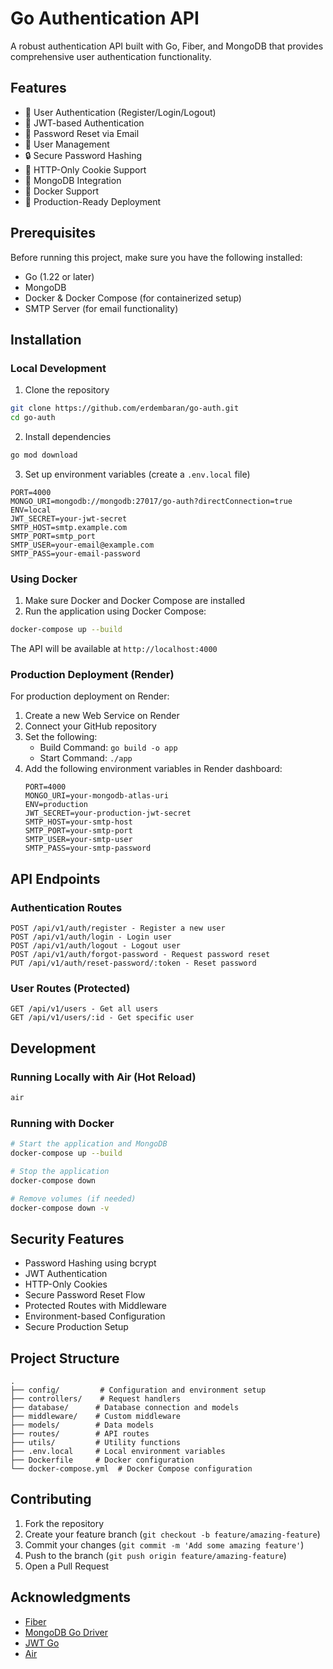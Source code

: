 # Go Authentication API

A robust authentication API built with Go, Fiber, and MongoDB that provides comprehensive user authentication functionality.

## Features

- 🔐 User Authentication (Register/Login/Logout)
- 🔑 JWT-based Authentication
- 📧 Password Reset via Email
- 👤 User Management
- 🔒 Secure Password Hashing
- 🍪 HTTP-Only Cookie Support
- 📝 MongoDB Integration
- 🐳 Docker Support
- 🚀 Production-Ready Deployment

## Prerequisites

Before running this project, make sure you have the following installed:

- Go (1.22 or later)
- MongoDB
- Docker & Docker Compose (for containerized setup)
- SMTP Server (for email functionality)

## Installation

### Local Development

1. Clone the repository

```bash
git clone https://github.com/erdembaran/go-auth.git
cd go-auth
```

2. Install dependencies

```bash
go mod download
```

3. Set up environment variables (create a `.env.local` file)

```env
PORT=4000
MONGO_URI=mongodb://mongodb:27017/go-auth?directConnection=true
ENV=local
JWT_SECRET=your-jwt-secret
SMTP_HOST=smtp.example.com
SMTP_PORT=smtp_port
SMTP_USER=your-email@example.com
SMTP_PASS=your-email-password
```

### Using Docker

1. Make sure Docker and Docker Compose are installed
2. Run the application using Docker Compose:

```bash
docker-compose up --build
```

The API will be available at `http://localhost:4000`

### Production Deployment (Render)

For production deployment on Render:

1. Create a new Web Service on Render
2. Connect your GitHub repository
3. Set the following:
   - Build Command: `go build -o app`
   - Start Command: `./app`
4. Add the following environment variables in Render dashboard:
   ```
   PORT=4000
   MONGO_URI=your-mongodb-atlas-uri
   ENV=production
   JWT_SECRET=your-production-jwt-secret
   SMTP_HOST=your-smtp-host
   SMTP_PORT=your-smtp-port
   SMTP_USER=your-smtp-user
   SMTP_PASS=your-smtp-password
   ```

## API Endpoints

### Authentication Routes

```
POST /api/v1/auth/register - Register a new user
POST /api/v1/auth/login - Login user
POST /api/v1/auth/logout - Logout user
POST /api/v1/auth/forgot-password - Request password reset
PUT /api/v1/auth/reset-password/:token - Reset password
```

### User Routes (Protected)

```
GET /api/v1/users - Get all users
GET /api/v1/users/:id - Get specific user
```

## Development

### Running Locally with Air (Hot Reload)

```bash
air
```

### Running with Docker

```bash
# Start the application and MongoDB
docker-compose up --build

# Stop the application
docker-compose down

# Remove volumes (if needed)
docker-compose down -v
```

## Security Features

- Password Hashing using bcrypt
- JWT Authentication
- HTTP-Only Cookies
- Secure Password Reset Flow
- Protected Routes with Middleware
- Environment-based Configuration
- Secure Production Setup

## Project Structure

```
.
├── config/         # Configuration and environment setup
├── controllers/    # Request handlers
├── database/      # Database connection and models
├── middleware/    # Custom middleware
├── models/        # Data models
├── routes/        # API routes
├── utils/         # Utility functions
├── .env.local     # Local environment variables
├── Dockerfile     # Docker configuration
└── docker-compose.yml  # Docker Compose configuration
```

## Contributing

1. Fork the repository
2. Create your feature branch (`git checkout -b feature/amazing-feature`)
3. Commit your changes (`git commit -m 'Add some amazing feature'`)
4. Push to the branch (`git push origin feature/amazing-feature`)
5. Open a Pull Request

## Acknowledgments

- [Fiber](https://github.com/gofiber/fiber)
- [MongoDB Go Driver](https://github.com/mongodb/mongo-go-driver)
- [JWT Go](https://github.com/golang-jwt/jwt)
- [Air](https://github.com/cosmtrek/air)

